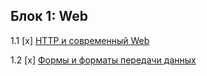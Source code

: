 ## Блок 1: Web

1.1 [x] [HTTP и современный Web](https://github.com/nikolaydmukha/netology-jspr/tree/master/src/main/java/ru/home/jspr/task1)

1.2 [x] [Формы и форматы передачи данных](https://github.com/nikolaydmukha/netology-jspr/tree/master/src/main/java/ru/home/jspr/task2)